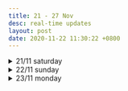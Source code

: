```yaml
---
title: 21 - 27 Nov
desc: real-time updates
layout: post
date: 2020-11-22 11:30:22 +0800
---
```


<details>
<summary>21/11 saturday</summary>
<h3>21/11 saturday</h3>

<p>
📃 <b>to-do</b>
<ul>
    <li>recap</li>
    <li>japanese - ◯ ◯ </li>
    <li class="done">art</li>
</ul>
</p>
<br><br>
</details>

<details>
<summary>22/11 sunday</summary>
<h3>22/11 sunday</h3>

<p>
📃 <b>to-do</b>
<ul>
    <li>recap</li>
    <li class="done">japanese - ⬤ ⬤ </li>
    <li class="done">art</li>
    <li class="done">workout</li>
</ul>
</p>
<br><br>
</details>

<details>
<summary>23/11 monday</summary>
<h3>23/11 monday</h3>

<p>
📃 <b>to-do</b>
<ul>
    <li class="done">recap</li>
    <li class="done">web dev - ⬤ ⬤ ⬤ </li>
    <li>japanese - ◯ ◯ </li>
    <li>art</li>
    <li>workout</li>
</ul>
</p>
<br><br>
</details>
